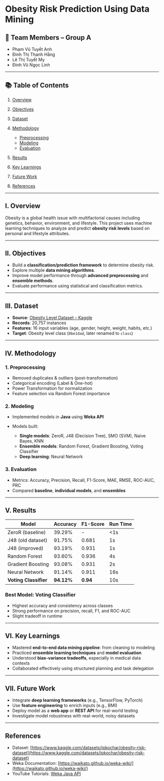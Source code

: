 # Obesity Risk Prediction Using Data Mining

## 👥 Team Members – Group A

* Phạm Vũ Tuyết Anh
* Đinh Thị Thanh Hằng
* Lê Thị Tuyết My
* Đinh Vũ Ngọc Linh

---

## 📚 Table of Contents

1. [Overview](#i-overview)
2. [Objectives](#ii-objectives)
3. [Dataset](#iii-dataset)
4. [Methodology](#iv-methodology)

   * [Preprocessing](#1-preprocessing)
   * [Modeling](#2-modeling)
   * [Evaluation](#3-evaluation)
5. [Results](#v-results)
6. [Key Learnings](#vi-key-learnings)
7. [Future Work](#vii-future-work)
8. [References](#references)

---

## I. Overview

Obesity is a global health issue with multifactorial causes including genetics, behavior, environment, and lifestyle. This project uses machine learning techniques to analyze and predict **obesity risk levels** based on personal and lifestyle attributes.

---

## II. Objectives

* Build a **classification/prediction framework** to determine obesity risk.
* Explore multiple **data mining algorithms**.
* Improve model performance through **advanced preprocessing** and **ensemble methods**.
* Evaluate performance using statistical and classification metrics.

---

## III. Dataset

* **Source**: [Obesity Level Dataset – Kaggle](https://www.kaggle.com/datasets/jpkochar/obesity-risk-dataset)
* **Records**: 20,757 instances
* **Features**: 16 input variables (age, gender, height, weight, habits, etc.)
* **Target**: Obesity level class (`0be1dad`, later renamed to `class`)

---

## IV. Methodology

### 1. Preprocessing

* Removed duplicates & outliers (post-transformation)
* Categorical encoding (Label & One-hot)
* Power Transformation for normalization
* Feature selection via Random Forest importance

### 2. Modeling

* Implemented models in **Java** using **Weka API**
* Models built:

  * **Single models**: ZeroR, J48 (Decision Tree), SMO (SVM), Naive Bayes, KNN
  * **Ensemble models**: Random Forest, Gradient Boosting, Voting Classifier
  * **Deep learning**: Neural Network

### 3. Evaluation

* Metrics: Accuracy, Precision, Recall, F1-Score, MAE, RMSE, ROC-AUC, PRC
* Compared **baseline**, **individual models**, and **ensembles**

---

## V. Results

| Model                 | Accuracy   | F1-Score | Run Time |
| --------------------- | ---------- | -------- | -------- |
| ZeroR (baseline)      | 39.29%     | -        | <1s      |
| J48 (old dataset)     | 91.75%     | 0.681    | 1s       |
| J48 (improved)        | 93.19%     | 0.931    | 1s       |
| Random Forest         | 93.60%     | 0.936    | 4s       |
| Gradient Boosting     | 93.08%     | 0.931    | 2s       |
| Neural Network        | 91.14%     | 0.911    | 16s      |
| **Voting Classifier** | **94.12%** | **0.94** | 10s      |

### Best Model: **Voting Classifier**

* Highest accuracy and consistency across classes
* Strong performance on precision, recall, F1, and ROC-AUC
* Slight tradeoff in runtime

---

## VI. Key Learnings

* Mastered **end-to-end data mining pipeline**: from cleaning to modeling
* Practiced **ensemble learning techniques** and **model evaluation**
* Understood **bias-variance tradeoffs**, especially in medical data contexts
* Collaborated effectively using structured planning and task delegation

---

## VII. Future Work

* Integrate **deep learning frameworks** (e.g., TensorFlow, PyTorch)
* Use **feature engineering** to enrich inputs (e.g., BMI)
* Deploy model as a **web app** or **REST API** for real-world testing
* Investigate model robustness with real-world, noisy datasets

---

## References

* Dataset: [https://www.kaggle.com/datasets/jpkochar/obesity-risk-dataset](https://www.kaggle.com/datasets/jpkochar/obesity-risk-dataset)
* Weka Documentation: [https://waikato.github.io/weka-wiki/](https://waikato.github.io/weka-wiki/)
* YouTube Tutorials: [Weka Java API](https://www.youtube.com/playlist?list=PLea0WJq13cnBVfsPVNyRAus2NK-KhCuzJ)
